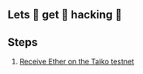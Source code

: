 ## Lets 👏 get 👏 hacking 👏

## Steps

1. [Receive Ether on the Taiko testnet](https://l2faucet.hackathon.taiko.xyz/)

